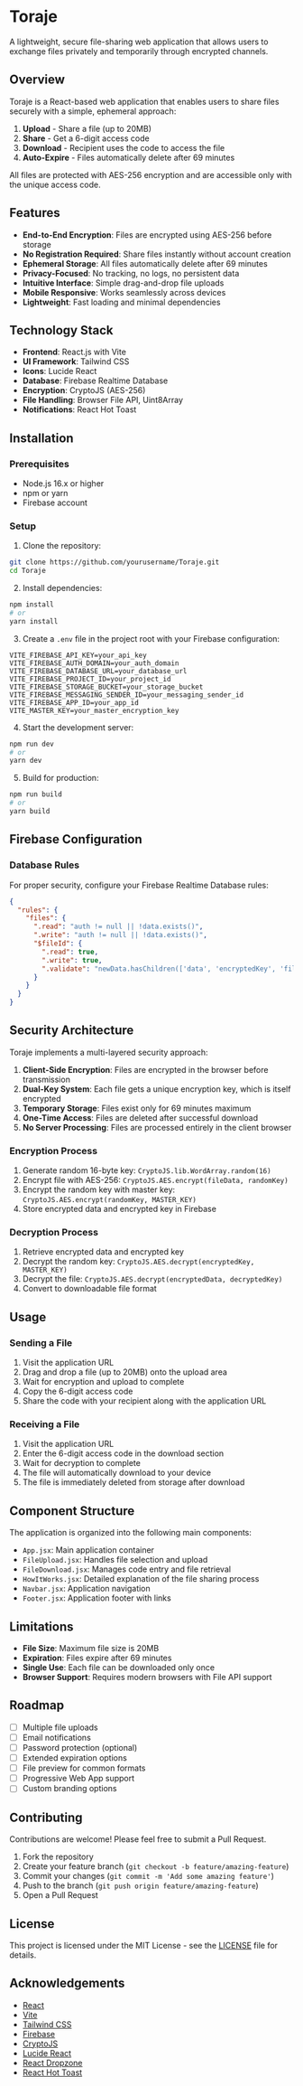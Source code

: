 # Toraje

A lightweight, secure file-sharing web application that allows users to exchange files privately and temporarily through encrypted channels.

## Overview

Toraje is a React-based web application that enables users to share files securely with a simple, ephemeral approach:

1. **Upload** - Share a file (up to 20MB)
2. **Share** - Get a 6-digit access code
3. **Download** - Recipient uses the code to access the file
4. **Auto-Expire** - Files automatically delete after 69 minutes

All files are protected with AES-256 encryption and are accessible only with the unique access code.

## Features

- **End-to-End Encryption**: Files are encrypted using AES-256 before storage
- **No Registration Required**: Share files instantly without account creation
- **Ephemeral Storage**: All files automatically delete after 69 minutes
- **Privacy-Focused**: No tracking, no logs, no persistent data
- **Intuitive Interface**: Simple drag-and-drop file uploads
- **Mobile Responsive**: Works seamlessly across devices
- **Lightweight**: Fast loading and minimal dependencies

## Technology Stack

- **Frontend**: React.js with Vite
- **UI Framework**: Tailwind CSS
- **Icons**: Lucide React
- **Database**: Firebase Realtime Database
- **Encryption**: CryptoJS (AES-256)
- **File Handling**: Browser File API, Uint8Array
- **Notifications**: React Hot Toast

## Installation

### Prerequisites

- Node.js 16.x or higher
- npm or yarn
- Firebase account

### Setup

1. Clone the repository:

```bash
git clone https://github.com/yourusername/Toraje.git
cd Toraje
```

2. Install dependencies:

```bash
npm install
# or
yarn install
```

3. Create a `.env` file in the project root with your Firebase configuration:

```env
VITE_FIREBASE_API_KEY=your_api_key
VITE_FIREBASE_AUTH_DOMAIN=your_auth_domain
VITE_FIREBASE_DATABASE_URL=your_database_url
VITE_FIREBASE_PROJECT_ID=your_project_id
VITE_FIREBASE_STORAGE_BUCKET=your_storage_bucket
VITE_FIREBASE_MESSAGING_SENDER_ID=your_messaging_sender_id
VITE_FIREBASE_APP_ID=your_app_id
VITE_MASTER_KEY=your_master_encryption_key
```

4. Start the development server:

```bash
npm run dev
# or
yarn dev
```

5. Build for production:

```bash
npm run build
# or
yarn build
```

## Firebase Configuration

### Database Rules

For proper security, configure your Firebase Realtime Database rules:

```json
{
  "rules": {
    "files": {
      ".read": "auth != null || !data.exists()",
      ".write": "auth != null || !data.exists()",
      "$fileId": {
        ".read": true,
        ".write": true,
        ".validate": "newData.hasChildren(['data', 'encryptedKey', 'fileType', 'fileName', 'fileSize', 'expiresAt']) && newData.child('expiresAt').isNumber() && newData.child('expiresAt').val() < (now + 69 * 60 * 1000) && newData.child('expiresAt').val() > now"
      }
    }
  }
}
```

## Security Architecture

Toraje implements a multi-layered security approach:

1. **Client-Side Encryption**: Files are encrypted in the browser before transmission
2. **Dual-Key System**: Each file gets a unique encryption key, which is itself encrypted
3. **Temporary Storage**: Files exist only for 69 minutes maximum
4. **One-Time Access**: Files are deleted after successful download
5. **No Server Processing**: Files are processed entirely in the client browser

### Encryption Process

1. Generate random 16-byte key: `CryptoJS.lib.WordArray.random(16)`
2. Encrypt file with AES-256: `CryptoJS.AES.encrypt(fileData, randomKey)`
3. Encrypt the random key with master key: `CryptoJS.AES.encrypt(randomKey, MASTER_KEY)`
4. Store encrypted data and encrypted key in Firebase

### Decryption Process

1. Retrieve encrypted data and encrypted key
2. Decrypt the random key: `CryptoJS.AES.decrypt(encryptedKey, MASTER_KEY)`
3. Decrypt the file: `CryptoJS.AES.decrypt(encryptedData, decryptedKey)`
4. Convert to downloadable file format

## Usage

### Sending a File

1. Visit the application URL
2. Drag and drop a file (up to 20MB) onto the upload area
3. Wait for encryption and upload to complete
4. Copy the 6-digit access code
5. Share the code with your recipient along with the application URL

### Receiving a File

1. Visit the application URL
2. Enter the 6-digit access code in the download section
3. Wait for decryption to complete
4. The file will automatically download to your device
5. The file is immediately deleted from storage after download

## Component Structure

The application is organized into the following main components:

- `App.jsx`: Main application container
- `FileUpload.jsx`: Handles file selection and upload
- `FileDownload.jsx`: Manages code entry and file retrieval
- `HowItWorks.jsx`: Detailed explanation of the file sharing process
- `Navbar.jsx`: Application navigation
- `Footer.jsx`: Application footer with links

## Limitations

- **File Size**: Maximum file size is 20MB
- **Expiration**: Files expire after 69 minutes
- **Single Use**: Each file can be downloaded only once
- **Browser Support**: Requires modern browsers with File API support

## Roadmap

- [ ] Multiple file uploads
- [ ] Email notifications
- [ ] Password protection (optional)
- [ ] Extended expiration options
- [ ] File preview for common formats
- [ ] Progressive Web App support
- [ ] Custom branding options

## Contributing

Contributions are welcome! Please feel free to submit a Pull Request.

1. Fork the repository
2. Create your feature branch (`git checkout -b feature/amazing-feature`)
3. Commit your changes (`git commit -m 'Add some amazing feature'`)
4. Push to the branch (`git push origin feature/amazing-feature`)
5. Open a Pull Request

## License

This project is licensed under the MIT License - see the [LICENSE](LICENSE) file for details.

## Acknowledgements

- [React](https://reactjs.org/)
- [Vite](https://vitejs.dev/)
- [Tailwind CSS](https://tailwindcss.com/)
- [Firebase](https://firebase.google.com/)
- [CryptoJS](https://github.com/brix/crypto-js)
- [Lucide React](https://lucide.dev/)
- [React Dropzone](https://react-dropzone.js.org/)
- [React Hot Toast](https://react-hot-toast.com/)